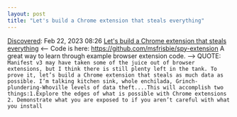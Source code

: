 ```yaml
---
layout: post
title: "Let's build a Chrome extension that steals everything"
---
```

[Discovered](http://rolandtanglao.com/2020/07/29/p1-blogthis-checkvist-list-links-to-blog/): Feb 22, 2023 08:26  [Let's build a Chrome extension that steals everything](https://mattfrisbie.substack.com/p/spy-chrome-extension) <-- Code is here: https://github.com/msfrisbie/spy-extension A great way to learn through example browser extension code. --> QUOTE: `Manifest v3 may have taken some of the juice out of browser extensions, but I think there is still plenty left in the tank. To prove it, let’s build a Chrome extension that steals as much data as possible. I’m talking kitchen sink, whole enchilada, Grinch-plundering-Whoville levels of data theft....This will accomplish two things:1.Explore the edges of what is possible with Chrome extensions 2. Demonstrate what you are exposed to if you aren’t careful with what you install`
